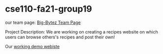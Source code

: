 [comment]: <> (ReadMe Instructions: You should also create a README.md file in the root of your repository with a short description of the project. This will serve as the landing page for your project and should be updated as you add code, tests, documentation and other important artifacts.)
# cse110-fa21-group19

our team page: [Big-Bytez Team Page](https://github.com/Big-Bytez/cse110-fa21-group19/blob/main/admin/team.md)

Project Description: We are working on creating a recipes website on which users can browse others's recipes and post their own!

Our [working demo webiste](https://big-bytez.github.io/cse110-fa21-group19/source/home-page/)
